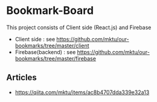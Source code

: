 # Bookmark-Board
This project consists of Client side (React.js) and Firebase
- Client side : see https://github.com/mktu/our-bookmarks/tree/master/client
- Firebase(backend) : see https://github.com/mktu/our-bookmarks/tree/master/firebase

## Articles
- https://qiita.com/mktu/items/ac8b4707dda339e32a13